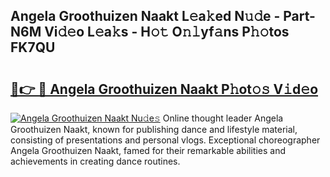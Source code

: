 ## Angela Groothuizen Naakt L𝚎a𝚔ed N𝚞𝚍e - Part-N6M Vi𝚍𝚎o L𝚎a𝚔s - H𝚘𝚝 O𝚗𝚕yf𝚊ns P𝚑𝚘tos FK7QU

# <h2><a href="http://kfcln58.oniu.top/?m=Angela+Groothuizen+Naakt">🔗👉 🔴 Angela Groothuizen Naakt P𝚑ot𝚘𝚜 V𝚒d𝚎o</a></h2>

[![Angela Groothuizen Naakt Nu𝚍e𝚜](https://i.imgur.com/0qMVB7G.gif)](http://kfcln58.oniu.top/?m=Angela+Groothuizen+Naakt)
Online thought leader Angela Groothuizen Naakt, known for publishing dance and lifestyle material, consisting of presentations and personal vlogs. Exceptional choreographer Angela Groothuizen Naakt, famed for their remarkable abilities and achievements in creating dance routines.  
